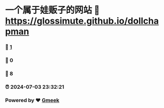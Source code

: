 # 一个属于娃贩子的网站 :link: https://glossimute.github.io/dollchapman 
### :page_facing_up: [1](https://glossimute.github.io/dollchapman/tag.html) 
### :speech_balloon: 0 
### :hibiscus: 8 
### :alarm_clock: 2024-07-03 23:32:21 
### Powered by :heart: [Gmeek](https://github.com/Meekdai/Gmeek)
